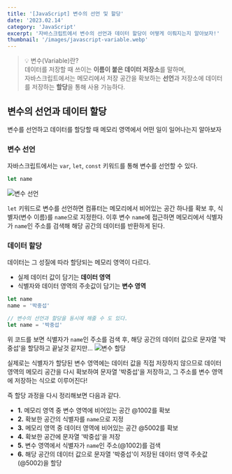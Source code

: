 ```yaml
---
title: '[JavaScript] 변수의 선언 및 할당'
date: '2023.02.14'
category: 'JavaScript'
excerpt: '자바스크립트에서 변수의 선언과 데이터 할당이 어떻게 이뤄지는지 알아보자!'
thumbnail: '/images/javascript-variable.webp'
---
```


> 💡 변수(Variable)란?</br>
> 데이터를 저장할 때 쓰이는 **이름이 붙은 데이터 저장소**를 말하며,</br>
> 자바스크립트에서는 메모리에서 저장 공간을 확보하는 **선언**과 저장소에 데이터를 저장하는 **할당**을 통해 사용 가능하다.

## 변수의 선언과 데이터 할당

변수를 선언하고 데이터를 할당할 때 메모리 영역에서 어떤 일이 일어나는지 알아보자

### 변수 선언

자바스크립트에서는 `var`, `let`, `const` 키워드를 통해 변수를 선언할 수 있다.

```jsx
let name
```

![변수 선언](https://velog.velcdn.com/images/crucial-sub/post/2f18dd33-6f23-49a6-962b-b62e4dfcb6cf/image.png)

`let` 키워드로 변수를 선언하면 컴퓨터는 메모리에서 비어있는 공간 하나를 확보 후, 식별자(변수 이름)를 `name`으로 지정한다. 이후 변수 `name`에 접근하면 메모리에서 식별자가 `name`인 주소를 검색해 해당 공간의 데이터를 반환하게 된다.

### 데이터 할당

데이터는 그 성질에 따라 할당되는 메모리 영역이 다르다.

- 실제 데이터 값이 담기는 **데이터 영역**
- 식별자와 데이터 영역의 주솟값이 담기는 **변수 영역**

```jsx
let name
name = '박중섭'

// 변수의 선언과 할당을 동시에 해줄 수 도 있다.
let name = '박중섭'
```

위 코드를 보면 식별자가 `name`인 주소를 검색 후, 해당 공간의 데이터 값으로 문자열 '박중섭'을 할당하고 끝날것 같지만...
![변수 할당](https://velog.velcdn.com/images/crucial-sub/post/e547c60e-89b9-4348-8d6b-bb2b5bcfb97b/image.png)

실제로는 식별자가 할당된 변수 영역에는 데이터 값을 직접 저장하지 않으므로
데이터 영역의 메모리 공간을 다시 확보하여 문자열 '박중섭'을 저장하고, 그 주소를 변수 영역에 저장하는 식으로 이루어진다!

즉 할당 과정을 다시 정리해보면 다음과 같다.

- **1.** 메모리 영역 중 변수 영역에 비어있는 공간 @1002를 확보
- **2.** 확보한 공간의 식별자를 `name`으로 지정
- **3.** 메모리 영역 중 데이터 영역에 비어있는 공간 @5002를 확보
- **4.** 확보한 공간에 문자열 '박중섭'을 저장
- **5.** 변수 영역에서 식별자가 `name`인 주소(@1002)를 검색
- **6.** 해당 공간의 데이터 값으로 문자열 '박중섭'이 저장된 데이터 영역 주솟값(@5002)을 할당

